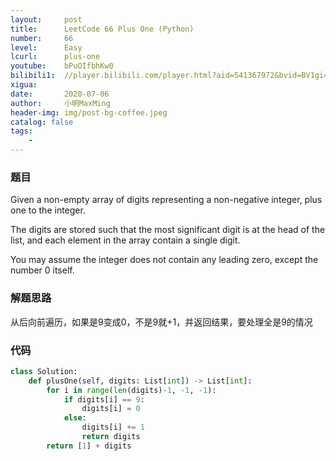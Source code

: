 ```yaml
---
layout:     post
title:      LeetCode 66 Plus One (Python)
number:     66
level:      Easy
lcurl:      plus-one
youtube:    bPuOIfbhKw0
bilibili1:  //player.bilibili.com/player.html?aid=541367972&bvid=BV1gi4y137GW&cid=209468615&page=1
xigua:      
date:       2020-07-06
author:     小明MaxMing
header-img: img/post-bg-coffee.jpeg
catalog: false
tags:
    - 
---
```


### 题目

Given a non-empty array of digits representing a non-negative integer, plus one to the integer.

The digits are stored such that the most significant digit is at the head of the list, and each element in the array contain a single digit.

You may assume the integer does not contain any leading zero, except the number 0 itself.

### 解题思路

从后向前遍历，如果是9变成0，不是9就+1，并返回结果，要处理全是9的情况

### 代码
```python
class Solution:
    def plusOne(self, digits: List[int]) -> List[int]:
        for i in range(len(digits)-1, -1, -1):
            if digits[i] == 9:
                digits[i] = 0
            else:
                digits[i] += 1
                return digits
        return [1] + digits
```
